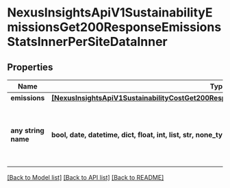 # NexusInsightsApiV1SustainabilityEmissionsGet200ResponseEmissionsStatsInnerPerSiteDataInner


## Properties
Name | Type | Description | Notes
------------ | ------------- | ------------- | -------------
**emissions** | [**[NexusInsightsApiV1SustainabilityCostGet200ResponseCostStatsInnerPerSiteDataInnerCostInner]**](NexusInsightsApiV1SustainabilityCostGet200ResponseCostStatsInnerPerSiteDataInnerCostInner.md) |  | [optional] 
**any string name** | **bool, date, datetime, dict, float, int, list, str, none_type** | any string name can be used but the value must be the correct type | [optional]

[[Back to Model list]](../README.md#documentation-for-models) [[Back to API list]](../README.md#documentation-for-api-endpoints) [[Back to README]](../README.md)



